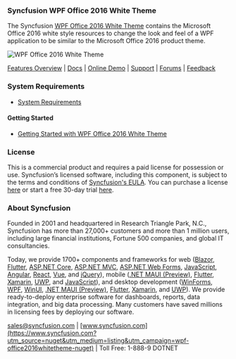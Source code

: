 ### Syncfusion WPF Office 2016 White Theme
The Syncfusion [WPF Office 2016 White Theme](https://www.syncfusion.com/wpf-controls/themestudio?utm_source=nuget&utm_medium=listing&utm_campaign=wpf-office2016whitetheme-nuget) contains the Microsoft Office 2016 white style resources to change the look and feel of a WPF application to be similar to the Microsoft Office 2016 product theme.

![WPF Office 2016 White Theme](https://cdn.syncfusion.com/nuget-readme/wpf/wpf-office2016white.png)

[Features Overview](https://www.syncfusion.com/wpf-controls/themestudio?utm_source=nuget&utm_medium=listing&utm_campaign=wpf-office2016whitetheme-nuget) | [Docs](https://help.syncfusion.com/wpf/themes/skin-manager?utm_source=nuget&utm_medium=listing&utm_campaign=wpf-office2016whitetheme-nuget) | [Online Demo](https://github.com/syncfusion/wpf-demos?utm_source=nuget&utm_medium=listing&utm_campaign=wpf-office2016whitetheme-nuget) | [Support](https://www.syncfusion.com/support/directtrac/incidents/newincident?utm_source=nuget&utm_medium=listing&utm_campaign=wpf-office2016whitetheme-nuget) | [Forums](https://www.syncfusion.com/forums/wpf?utm_source=nuget&utm_medium=listing&utm_campaign=wpf-office2016whitetheme-nuget) | [Feedback](https://www.syncfusion.com/feedback/wpf?utm_source=nuget&utm_medium=listing&utm_campaign=wpf-office2016whitetheme-nuget)

### System Requirements

* [System Requirements](https://help.syncfusion.com/wpf/installation/system-requirements?utm_source=nuget&utm_medium=listing&utm_campaign=wpf-office2016whitetheme-nuget)

#### Getting Started

* [Getting Started with WPF Office 2016 White Theme](https://help.syncfusion.com/wpf/themes/skin-manager?utm_source=nuget&utm_medium=listing&utm_campaign=wpf-office2016whitetheme-nuget)

### License

This is a commercial product and requires a paid license for possession or use. Syncfusion’s licensed software, including this component, is subject to the terms and conditions of [Syncfusion's EULA](https://www.syncfusion.com/eula/es/?utm_source=nuget&utm_medium=listing&utm_campaign=wpf-office2016whitetheme-nuget). You can purchase a license [here](https://www.syncfusion.com/sales/products?utm_source=nuget&utm_medium=listing&utm_campaign=wpf-office2016whitetheme-nuget) or start a free 30-day trial [here](https://www.syncfusion.com/account/manage-trials/start-trials?utm_source=nuget&utm_medium=listing&utm_campaign=wpf-office2016whitetheme-nuget).

### About Syncfusion

Founded in 2001 and headquartered in Research Triangle Park, N.C., Syncfusion has more than 27,000+ customers and more than 1 million users, including large financial institutions, Fortune 500 companies, and global IT consultancies.
 
Today, we provide 1700+ components and frameworks for web ([Blazor](https://www.syncfusion.com/blazor-components?utm_source=nuget&utm_medium=listing&utm_campaign=wpf-office2016whitetheme-nuget), [Flutter](https://www.syncfusion.com/flutter-widgets?utm_source=nuget&utm_medium=listing&utm_campaign=wpf-office2016whitetheme-nuget), [ASP.NET Core](https://www.syncfusion.com/aspnet-core-ui-controls?utm_source=nuget&utm_medium=listing&utm_campaign=wpf-office2016whitetheme-nuget), [ASP.NET MVC](https://www.syncfusion.com/aspnet-mvc-ui-controls?utm_source=nuget&utm_medium=listing&utm_campaign=wpf-office2016whitetheme-nuget), [ASP.NET Web Forms](https://www.syncfusion.com/jquery/aspnet-webforms-ui-controls?utm_source=nuget&utm_medium=listing&utm_campaign=wpf-office2016whitetheme-nuget), [JavaScript](https://www.syncfusion.com/javascript-ui-controls?utm_source=nuget&utm_medium=listing&utm_campaign=wpf-office2016whitetheme-nuget), [Angular](https://www.syncfusion.com/angular-ui-components?utm_source=nuget&utm_medium=listing&utm_campaign=wpf-office2016whitetheme-nuget), [React](https://www.syncfusion.com/react-ui-components?utm_source=nuget&utm_medium=listing&utm_campaign=wpf-office2016whitetheme-nuget), [Vue](https://www.syncfusion.com/vue-ui-components?utm_source=nuget&utm_medium=listing&utm_campaign=wpf-office2016whitetheme-nuget), and [jQuery](https://www.syncfusion.com/jquery-ui-widgets?utm_source=nuget&utm_medium=listing&utm_campaign=wpf-office2016whitetheme-nuget)), mobile ([.NET MAUI (Preview)](https://www.syncfusion.com/maui-controls?utm_source=nuget&utm_medium=listing&utm_campaign=wpf-office2016whitetheme-nuget), [Flutter](https://www.syncfusion.com/flutter-widgets?utm_source=nuget&utm_medium=listing&utm_campaign=wpf-office2016whitetheme-nuget), [Xamarin](https://www.syncfusion.com/xamarin-ui-controls?utm_source=nuget&utm_medium=listing&utm_campaign=wpf-office2016whitetheme-nuget), [UWP](https://www.syncfusion.com/uwp-ui-controls?utm_source=nuget&utm_medium=listing&utm_campaign=wpf-office2016whitetheme-nuget), and [JavaScript](https://www.syncfusion.com/javascript-ui-controls?utm_source=nuget&utm_medium=listing&utm_campaign=wpf-office2016whitetheme-nuget)), and desktop development ([WinForms](https://www.syncfusion.com/winforms-ui-controls?utm_source=nuget&utm_medium=listing&utm_campaign=wpf-office2016whitetheme-nuget), [WPF](https://www.syncfusion.com/wpf-controls?utm_source=nuget&utm_medium=listing&utm_campaign=wpf-office2016whitetheme-nuget), [WinUI](https://www.syncfusion.com/winui-controls?utm_source=nuget&utm_medium=listing&utm_campaign=wpf-office2016whitetheme-nuget), [.NET MAUI (Preview)](https://www.syncfusion.com/maui-controls?utm_source=nuget&utm_medium=listing&utm_campaign=wpf-office2016whitetheme-nuget), [Flutter](https://www.syncfusion.com/flutter-widgets?utm_source=nuget&utm_medium=listing&utm_campaign=wpf-office2016whitetheme-nuget), [Xamarin](https://www.syncfusion.com/xamarin-ui-controls?utm_source=nuget&utm_medium=listing&utm_campaign=wpf-office2016whitetheme-nuget), and [UWP](https://www.syncfusion.com/uwp-ui-controls?utm_source=nuget&utm_medium=listing&utm_campaign=wpf-office2016whitetheme-nuget)). We provide ready-to-deploy enterprise software for dashboards, reports, data integration, and big data processing. Many customers have saved millions in licensing fees by deploying our software.

[sales@syncfusion.com](mailto:sales@syncfusion.com?Subject=Syncfusion%20WPF%20Office2016White%20Theme%20-%20NuGet) | [www.syncfusion.com](https://www.syncfusion.com?utm_source=nuget&utm_medium=listing&utm_campaign=wpf-office2016whitetheme-nuget) | Toll Free: 1-888-9 DOTNET


